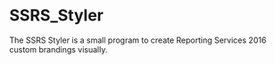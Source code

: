 # SSRS_Styler
The SSRS Styler is a small program to create Reporting Services 2016 custom brandings visually.
